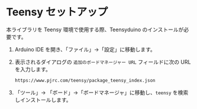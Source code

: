 # Teensy セットアップ

本ライブラリを Teensy 環境で使用する際、Teensyduino のインストールが必要です。

1. Arduino IDE を開き、「ファイル」->「設定」に移動します。

2. 表示されるダイアログの `追加のボードマネージャー URL` フィールドに次の URL を入力します。

   ```txt
   https://www.pjrc.com/teensy/package_teensy_index.json
   ```

3. 「ツール」-> 「ボード」->「ボードマネージャ」に移動し、`teensy` を検索しインストールします。
